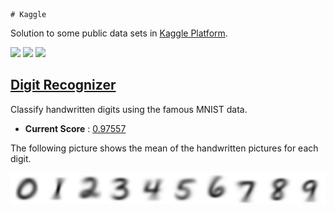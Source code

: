     # Kaggle

Solution to some public data sets in [Kaggle Platform](http://www.kaggle.com/).

[![](https://img.shields.io/badge/subject-Data%20Science-orange.svg)](http://www.kaggle.com/)
[![](https://img.shields.io/badge/language-R-red.svg)](http://www.kaggle.com/)
[![](https://img.shields.io/badge/license-MIT-blue.svg)](http://opensource.org/licenses/MIT)

## [Digit Recognizer](http://www.kaggle.com/c/digit-recognizer)

Classify handwritten digits using the famous MNIST data.

- **Current Score** : [0.97557](http://www.kaggle.com/users/231200/andreshp)

The following picture shows the mean of the handwritten pictures for each digit.

![](https://github.com/andreshp/Kaggle/blob/master/DigitRecognizor/images/averages.png)
